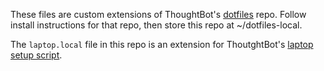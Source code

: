 These files are custom extensions of ThoughtBot's [dotfiles](https://github.com/thoughtbot/dotfiles) repo. Follow install instructions for that repo, then store this repo at ~/dotfiles-local.

The ```laptop.local``` file in this repo is an extension for ThoutghtBot's [laptop setup script](https://github.com/thoughtbot/laptop).
